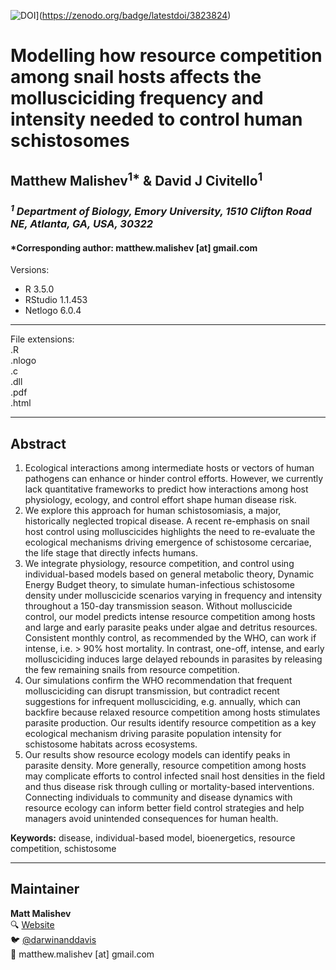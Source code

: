 <!-- <img src="https://raw.githubusercontent.com/darwinanddavis/MalishevCivitello_hostcontrol/master/header.jpg" alt=" " width=1000 height=500>    -->  

![DOI](https://zenodo.org/badge/DOI/10.5281/zenodo.3823824.svg)](https://zenodo.org/badge/latestdoi/3823824)    

# Modelling how resource competition among snail hosts affects the mollusciciding frequency and intensity needed to control human schistosomes   

## Matthew Malishev<sup>1*</sup> & David J Civitello<sup>1</sup>     

### _<sup>1</sup> Department of Biology, Emory University, 1510 Clifton Road NE, Atlanta, GA, USA, 30322_      

#### *Corresponding author: matthew.malishev [at] gmail.com        


Versions:  
 - R 3.5.0  
 - RStudio 1.1.453  
 - Netlogo 6.0.4         

******

File extensions:   
.R  
.nlogo  
.c  
.dll  
.pdf  
.html  

******  

## Abstract      
  
1.	Ecological interactions among intermediate hosts or vectors of human pathogens can enhance or hinder control efforts. However, we currently lack quantitative frameworks to predict how interactions among host physiology, ecology, and control effort shape human disease risk.  
2.	We explore this approach for human schistosomiasis, a major, historically neglected tropical disease. A recent re-emphasis on snail host control using molluscicides highlights the need to re-evaluate the ecological mechanisms driving emergence of schistosome cercariae, the life stage that directly infects humans.   
3.	We integrate physiology, resource competition, and control using individual-based models based on general metabolic theory, Dynamic Energy Budget theory, to simulate human-infectious schistosome density under molluscicide scenarios varying in frequency and intensity throughout a 150-day transmission season. Without molluscicide control, our model predicts intense resource competition among hosts and large and early parasite peaks under algae and detritus resources. Consistent monthly control, as recommended by the WHO, can work if intense, i.e. > 90% host mortality. In contrast, one-off, intense, and early mollusciciding induces large delayed rebounds in parasites by releasing the few remaining snails from resource competition.  
4.	Our simulations confirm the WHO recommendation that frequent mollusciciding can disrupt transmission, but contradict recent suggestions for infrequent mollusciciding, e.g. annually, which can backfire because relaxed resource competition among hosts stimulates parasite production. Our results identify resource competition as a key ecological mechanism driving parasite population intensity for schistosome habitats across ecosystems.    
5.	Our results show resource ecology models can identify peaks in parasite density. More generally, resource competition among hosts may complicate efforts to control infected snail host densities in the field and thus disease risk through culling or mortality-based interventions. Connecting individuals to community and disease dynamics with resource ecology can inform better field control strategies and help managers avoid unintended consequences for human health.  

**Keywords:** disease, individual-based model, bioenergetics, resource competition, schistosome  

   
******  

## Maintainer    
**Matt Malishev**     
:mag: [Website](https://www.researchgate.net/profile/Matt_Malishev)      
:bird: [@darwinanddavis](https://twitter.com/darwinanddavis)    
:email: matthew.malishev [at] gmail.com      

